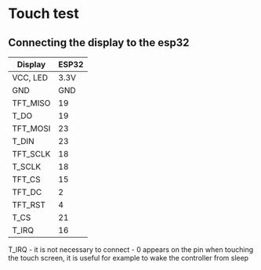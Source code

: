 # Touch test

## Connecting the display to the esp32

| Display       | ESP32 |
|---------------|-------|
| VCC, LED      | 3.3V  |
| GND           | GND   |
| TFT_MISO      | 19    |
| T_DO          | 19    |
| TFT_MOSI      | 23    |
| T_DIN         | 23    |
| TFT_SCLK      | 18    |
| T_SCLK        | 18    |
| TFT_CS        | 15    |
| TFT_DC        | 2     |
| TFT_RST       | 4     |
| T_CS          | 21    |
| T_IRQ         | 16    |

T_IRQ - it is not necessary to connect - 0 appears on the pin when touching the touch screen, it is useful for example to wake the controller from sleep